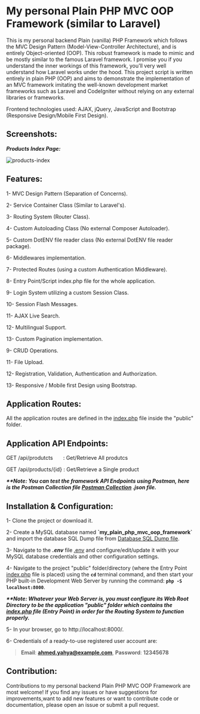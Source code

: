 # My personal Plain PHP MVC OOP Framework (similar to Laravel)
This is my personal backend Plain (vanilla) PHP Framework which follows the MVC Design Pattern (Model-View-Controller Architecture), and is entirely Object-oriented (OOP). This robust framework is made to mimic and be mostly similar to the famous Laravel framework. I promise you if you understand the inner workings of this framework, you'll very well understand how Laravel works under the hood. This project script is written entirely in plain PHP (OOP) and aims to demonstrate the implementation of an MVC framework imitating the well-known development market frameworks such as Laravel and CodeIgniter without relying on any external libraries or frameworks.

Frontend technologies used: AJAX, jQuery, JavaScript and Bootstrap (Responsive Design/Mobile First Design).

## Screenshots:
***Products Index Page:***

![products-index](https://github.com/AhmedYahyaE/my-plain-php-mvc-oop-framework/assets/118033266/3aad01c6-853e-4eaf-8a17-5e4f2a1e8d71)

## Features:
1- MVC Design Pattern (Separation of Concerns).

2- Service Container Class (Similar to Laravel's).

3- Routing System (Router Class).

4- Custom Autoloading Class (No external Composer Autoloader).

5- Custom DotENV file reader class (No external DotENV file reader package).

6- Middlewares implementation.

7- Protected Routes (using a custom Authentication Middleware).

8- Entry Point/Script index.php file for the whole application.

9- Login System utilizing a custom Session Class.

10- Session Flash Messages.

11- AJAX Live Search.

12- Multilingual Support.

13- Custom Pagination implementation.

9- CRUD Operations.

11- File Upload.

12- Registration, Validation, Authentication and Authorization.

13- Responsive / Mobile first Design using Bootstrap.

## Application Routes:
All the application routes are defined in the [index.php](public/index.php) file inside the "public" folder.

## Application API Endpoints:

GET /api/produtcts &nbsp;&nbsp;&nbsp;&nbsp;&nbsp; : Get/Retrieve All produtcs

GET /api/products/{id} : Get/Retrieve a Single product

***\*\*Note: You can test the framework API Endpoints using Postman, here is the Postman Collection file [Postman Collection](<Postman Collection of API Endpoints/My Plain PHP MVC OOP Framework API.postman_collection.json>) .json file.***

## Installation & Configuration:
1- Clone the project or download it.

2- Create a MySQL database named **\`my_plain_php_mvc_oop_framework\`** and import the database SQL Dump file from [Database SQL Dump file](<Database - my_plain_php_mvc_oop_framework/my_plain_php_mvc_oop_framework database - SQL Dump File - PhpMyAdmin Export.sql>).

3- Navigate to the ***.env*** file [.env](.env) and configure/edit/update it with your MySQL database credentials and other configuration settings.

4- Navigate to the project "public" folder/directory (where the Entry Point [index.php](public/index.php) file is placed) using the **`cd`** terminal command, and then start your PHP built-in Development Web Server by running the command: **`php -S localhost:8000`**.

***\*\*Note: Whatever your Web Server is, you must configure its Web Root Directory to be the application "public" folder which contains the [index.php](public/index.php) file (Entry Point) in order for the Routing System to function properly.***

5- In your browser, go to http://localhost:8000/.

6- Credentials of a ready-to-use registered user account are:

> **Email**: **ahmed.yahya@example.com**, **Password**: **12345678**

## Contribution:
Contributions to my personal backend Plain PHP MVC OOP Framework are most welcome! If you find any issues or have suggestions for improvements,want to add new features or want to contribute code or documentation, please open an issue or submit a pull request.
